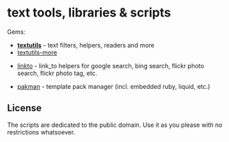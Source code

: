 # text tools, libraries & scripts

Gems:

- [**textutils**](textutils)       - text filters, helpers, readers and more
- [textutils-more](textutils-more)

<!-- break -->

- [linkto](linkto)  - link_to helpers for google search, bing search, flickr photo search, flickr photo tag, etc.


<!-- break -->

- [pakman](pakman)  - template pack manager (incl. embedded ruby, liquid, etc.)




## License

The scripts are dedicated to the public domain.
Use it as you please with no restrictions whatsoever.
